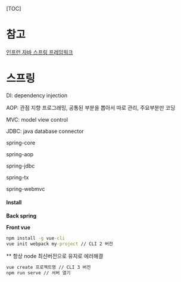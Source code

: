 [TOC]

# 참고

[인프런 자바 스프링 프레임워크]([https://www.inflearn.com/course/%EC%8A%A4%ED%94%84%EB%A7%81-%ED%94%84%EB%A0%88%EC%9E%84%EC%9B%8C%ED%81%AC_renew](https://www.inflearn.com/course/스프링-프레임워크_renew))





# 스프링



DI: dependency injection

AOP: 관점 지향 프로그래밍, 공통된 부분을 뽑아서 따로 관리, 주요부분만 코딩

MVC: model view control

JDBC: java database connector



spring-core

spring-aop

spring-jdbc

spring-tx

spring-webmvc





#### Install

**Back spring**





**Front vue**

```cmd
npm install -g vue-cli
vue init webpack my-project // CLI 2 버전
```

** 항상 node 최신버전으로 유지로 에러해결

```cmd
vue create 프로젝트명 // CLI 3 버전
npm run serve // 서버 열기
```



